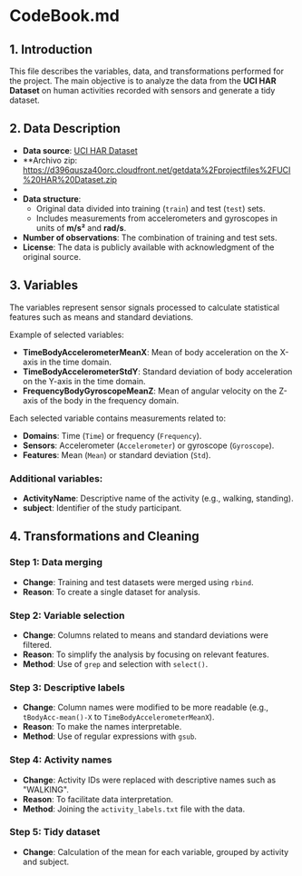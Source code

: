 # CodeBook.md

## 1. Introduction
This file describes the variables, data, and transformations performed for the project. The main objective is to analyze the data from the **UCI HAR Dataset** on human activities recorded with sensors and generate a tidy dataset.

## 2. Data Description
- **Data source**: [UCI HAR Dataset](http://archive.ics.uci.edu/ml/datasets/Human+Activity+Recognition+Using+Smartphones)
- **Archivo zip: https://d396qusza40orc.cloudfront.net/getdata%2Fprojectfiles%2FUCI%20HAR%20Dataset.zip
- 
- **Data structure**:
  - Original data divided into training (`train`) and test (`test`) sets.
  - Includes measurements from accelerometers and gyroscopes in units of **m/s²** and **rad/s**.
- **Number of observations**: The combination of training and test sets.
- **License**: The data is publicly available with acknowledgment of the original source.

## 3. Variables
The variables represent sensor signals processed to calculate statistical features such as means and standard deviations.

Example of selected variables:
- **TimeBodyAccelerometerMeanX**: Mean of body acceleration on the X-axis in the time domain.
- **TimeBodyAccelerometerStdY**: Standard deviation of body acceleration on the Y-axis in the time domain.
- **FrequencyBodyGyroscopeMeanZ**: Mean of angular velocity on the Z-axis of the body in the frequency domain.

Each selected variable contains measurements related to:
- **Domains**: Time (`Time`) or frequency (`Frequency`).
- **Sensors**: Accelerometer (`Accelerometer`) or gyroscope (`Gyroscope`).
- **Features**: Mean (`Mean`) or standard deviation (`Std`).

### Additional variables:
- **ActivityName**: Descriptive name of the activity (e.g., walking, standing).
- **subject**: Identifier of the study participant.

## 4. Transformations and Cleaning
### **Step 1**: Data merging
- **Change**: Training and test datasets were merged using `rbind`.
- **Reason**: To create a single dataset for analysis.

### **Step 2**: Variable selection
- **Change**: Columns related to means and standard deviations were filtered.
- **Reason**: To simplify the analysis by focusing on relevant features.
- **Method**: Use of `grep` and selection with `select()`.

### **Step 3**: Descriptive labels
- **Change**: Column names were modified to be more readable (e.g., `tBodyAcc-mean()-X` to `TimeBodyAccelerometerMeanX`).
- **Reason**: To make the names interpretable.
- **Method**: Use of regular expressions with `gsub`.

### **Step 4**: Activity names
- **Change**: Activity IDs were replaced with descriptive names such as "WALKING".
- **Reason**: To facilitate data interpretation.
- **Method**: Joining the `activity_labels.txt` file with the data.

### **Step 5**: Tidy dataset
- **Change**: Calculation of the mean for each variable, grouped by activity and subject.

